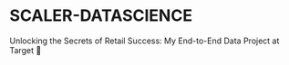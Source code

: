 # SCALER-DATASCIENCE
 Unlocking the Secrets of Retail Success: My End-to-End Data Project at Target 🛒
